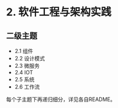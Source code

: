 # 2. 软件工程与架构实践

## 二级主题

- 2.1 组件
- 2.2 设计模式
- 2.3 微服务
- 2.4 IOT
- 2.5 系统
- 2.6 工作流

每个子主题下再递归细分，详见各自README。
